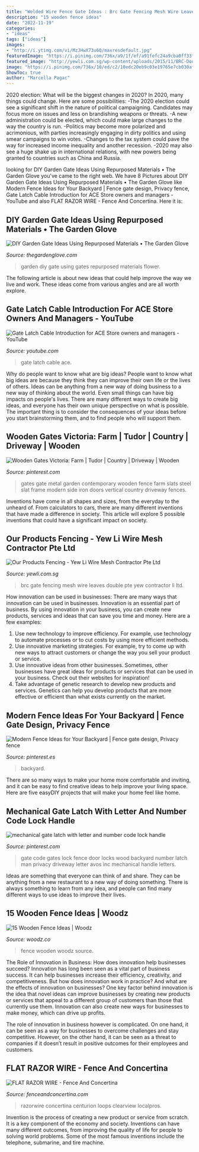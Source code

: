 ```yaml
---
title: "Welded Wire Fence Gate Ideas : Brc Gate Fencing Mesh Wire Leaves Double Pte Yew Contractor Li Ltd"
description: "15 wooden fence ideas"
date: "2022-11-19"
categories:
- "ideas"
tags: ["ideas"]
images:
- "http://i.ytimg.com/vi/MzJHwX73u6Q/maxresdefault.jpg"
featuredImage: "https://i.pinimg.com/736x/a9/1f/ef/a91fefc24a9cba0ff33fa01f0e9c0f51.jpg"
featured_image: "http://yewli.com.sg/wp-content/uploads/2015/11/BRC-Double-Leaves-Gate.jpg"
image: "https://i.pinimg.com/736x/10/ed/c2/10edc20eb9c03e19765e7cb030afad0e.jpg"
ShowToc: true
author: "Marcella Pagac"
---
```



2020 election: What will be the biggest changes in 2020?
In 2020, many things could change. Here are some possibilities:
-The 2020 election could see a significant shift in the nature of political campaigning. Candidates may focus more on issues and less on brandishing weapons or threats. 
-A new administration could be elected, which could make large changes to the way the country is run. 
-Politics may become more polarized and acrimonious, with parties increasingly engaging in dirty politics and using smear campaigns to win votes. 
-Changes to the tax system could pave the way for increased income inequality and another recession. 
-2020 may also see a huge shake up in international relations, with new powers being granted to countries such as China and Russia.

	

		
looking for DIY Garden Gate Ideas Using Repurposed Materials • The Garden Glove you've came to the right web. We have 8 Pictures about DIY Garden Gate Ideas Using Repurposed Materials • The Garden Glove like Modern Fence Ideas for Your Backyard | Fence gate design, Privacy fence, Gate Latch Cable Introduction for ACE Store owners and managers - YouTube and also FLAT RAZOR WIRE - Fence And Concertina. Here it is:
		
    
## DIY Garden Gate Ideas Using Repurposed Materials • The Garden Glove

<img loading=lazy src="https://www.thegardenglove.com/wp-content/uploads/2013/11/headboard-gate1.jpg" onerror="this.onerror=null;this.src='https://tse4.mm.bing.net/th?id=OIP.yQ3Q-ry4bpa3Aq7fOVyV2AHaJ3&amp;pid=15.1';" alt="DIY Garden Gate Ideas Using Repurposed Materials • The Garden Glove">

_Source: thegardenglove.com_

>garden diy gate using gates repurposed materials flower. 

	

The following article is about new ideas that could help improve the way we live and work. These ideas come from various angles and are all worth explore.

    
## Gate Latch Cable Introduction For ACE Store Owners And Managers - YouTube

<img loading=lazy src="http://i.ytimg.com/vi/MzJHwX73u6Q/maxresdefault.jpg" onerror="this.onerror=null;this.src='https://tse4.mm.bing.net/th?id=OIP.BptI-b8drNpyxfAXDDlqcQHaEK&amp;pid=15.1';" alt="Gate Latch Cable Introduction for ACE Store owners and managers - YouTube">

_Source: youtube.com_

>gate latch cable ace. 

	

Why do people want to know what are big ideas?
People want to know what big ideas are because they think they can improve their own life or the lives of others. Ideas can be anything from a new way of doing business to a new way of thinking about the world. Even small things can have big impacts on people's lives. There are many different ways to create big ideas, and everyone has their own unique perspective on what is possible. The important thing is to consider the consequences of your ideas before you start brainstorming them, and to find people who will support them.

    
## Wooden Gates Victoria: Farm | Tudor | Country | Driveway | Wooden

<img loading=lazy src="https://i.pinimg.com/736x/a9/1f/ef/a91fefc24a9cba0ff33fa01f0e9c0f51.jpg" onerror="this.onerror=null;this.src='https://tse1.mm.bing.net/th?id=OIP.il3fMx-WYGcX6VNkDQp32AHaJ4&amp;pid=15.1';" alt="Wooden Gates Victoria: Farm | Tudor | Country | Driveway | Wooden">

_Source: pinterest.com_

>gates gate metal garden contemporary wooden fence farm slats steel slat frame modern side iron doors vertical country driveway fences. 

	

Inventions have come in all shapes and sizes, from the everyday to the unheard of. From calculators to cars, there are many different inventions that have made a difference in society. This article will explore 5 possible inventions that could have a significant impact on society.

    
## Our Products Fencing - Yew Li Wire Mesh Contractor Pte Ltd

<img loading=lazy src="http://yewli.com.sg/wp-content/uploads/2015/11/BRC-Double-Leaves-Gate.jpg" onerror="this.onerror=null;this.src='https://tse4.mm.bing.net/th?id=OIP.DuCXr8-lcBawv9VwIgorUgHaFj&amp;pid=15.1';" alt="Our Products Fencing - Yew Li Wire Mesh Contractor Pte Ltd">

_Source: yewli.com.sg_

>brc gate fencing mesh wire leaves double pte yew contractor li ltd. 

	

How innovation can be used in businesses: There are many ways that innovation can be used in businesses.
Innovation is an essential part of business. By using innovation in your business, you can create new products, services and ideas that can save you time and money. Here are a few examples: 
1. Use new technology to improve efficiency. For example, use technology to automate processes or to cut costs by using more efficient methods. 
2. Use innovative marketing strategies. For example, try to come up with new ways to attract customers or change the way you sell your product or service. 
3. Use innovative ideas from other businesses. Sometimes, other businesses have great ideas for products or services that can be used in your business. Check out their websites for inspiration! 
4. Take advantage of genetic research to develop new products and services. Genetics can help you develop products that are more effective or efficient than what exists currently on the market.

    
## Modern Fence Ideas For Your Backyard | Fence Gate Design, Privacy Fence

<img loading=lazy src="https://i.pinimg.com/736x/10/ed/c2/10edc20eb9c03e19765e7cb030afad0e.jpg" onerror="this.onerror=null;this.src='https://tse1.mm.bing.net/th?id=OIP.pohbScz6-rH8qYQZDlufMwHaLH&amp;pid=15.1';" alt="Modern Fence Ideas for Your Backyard | Fence gate design, Privacy fence">

_Source: pinterest.es_

>backyard. 

	

There are so many ways to make your home more comfortable and inviting, and it can be easy to find creative ideas to help improve your living space. Here are five easyDIY projects that will make your home feel like home.

    
## Mechanical Gate Latch With Letter And Number Code Lock Handle

<img loading=lazy src="https://i.pinimg.com/736x/34/35/4c/34354c5f9c39e2595f6d590d62ae683c--number-code-side-gardens.jpg" onerror="this.onerror=null;this.src='https://tse4.mm.bing.net/th?id=OIP.zKZ0seYJgTHIFTGuZkXPHwHaJ4&amp;pid=15.1';" alt="mechanical gate latch with letter and number code lock handle">

_Source: pinterest.com_

>gate code gates lock fence door locks wood backyard number latch man privacy driveway letter avos inc mechanical handle letters. 

	

Ideas are something that everyone can think of and share. They can be anything from a new restaurant to a new way of doing something. There is always something to learn from any idea, and people can find many different ways to use ideas to improve their lives.

    
## 15 Wooden Fence Ideas | Woodz

<img loading=lazy src="http://www.woodz.co/wp-content/uploads/2016/05/Wooden-fence-ideas-Woodz-14.jpg" onerror="this.onerror=null;this.src='https://tse2.mm.bing.net/th?id=OIP.oS86V1WLCghHwmkPRCTfQQHaGk&amp;pid=15.1';" alt="15 Wooden Fence Ideas | Woodz">

_Source: woodz.co_

>fence wooden woodz source. 

	

The Role of Innovation in Business: How does innovation help businesses succeed?
Innovation has long been seen as a vital part of business success. It can help businesses increase their efficiency, creativity, and competitiveness. But how does innovation work in practice? And what are the effects of innovation on businesses?
One key factor behind innovation is the idea that novel ideas can improve businesses by creating new products or services that appeal to a different group of customers than those that currently use them. Innovation can also create new ways for businesses to make money, which can drive up profits.

The role of innovation in business however is complicated. On one hand, it can be seen as a way for businesses to overcome challenges and stay competitive. However, on the other hand, it can be seen as a threat to companies if it doesn’t result in positive outcomes for their employees and customers.

    
## FLAT RAZOR WIRE - Fence And Concertina

<img loading=lazy src="https://fenceandconcertina.com/wp-content/uploads/2016/01/Flat-Razor-Wire.jpg" onerror="this.onerror=null;this.src='https://tse4.mm.bing.net/th?id=OIP.isPwrp3wN9yv5mQ_hrWf8QHaHa&amp;pid=15.1';" alt="FLAT RAZOR WIRE - Fence And Concertina">

_Source: fenceandconcertina.com_

>razorwire concertina centurion loops clearview localpros. 

	

Invention is the process of creating a new product or service from scratch. It is a key component of the economy and society. Inventions can have many different outcomes, from improving the quality of life for people to solving world problems. Some of the most famous inventions include the telephone, submarine, and tire machine.

